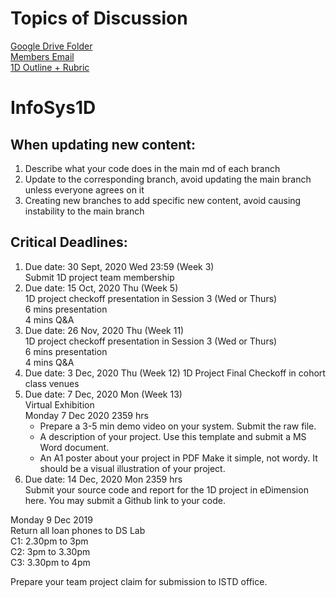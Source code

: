 # Topics of Discussion

<a href="https://drive.google.com/drive/folders/11AvPN6FO2Q9EOUyGcgd9SjoZMvlyFdA0?usp=sharing" title="Google Drive Folder">
Google Drive Folder </a>
<br>
<a href="https://docs.google.com/spreadsheets/d/1YDQ4P7yg9ofHbYfBEAOOOk6UE3_zdHUDkQdantI8KA0/edit" title="Members Email">
Members Email</a>
<br>
<a href="https://drive.google.com/drive/folders/11AvPN6FO2Q9EOUyGcgd9SjoZMvlyFdA0">1D Outline + Rubric</a>

# InfoSys1D

## When updating new content:
1. Describe what your code does in the main md of each branch
2. Update to the corresponding branch, avoid updating the main branch unless everyone agrees on it
3. Creating new branches to add specific new content, avoid causing instability to the main branch


## Critical Deadlines:
<ol>

<li>
    Due date: 30 Sept, 2020 Wed 23:59 (Week 3)
    <br>
    Submit 1D project team membership 
</li>

<li>
    Due date: 15 Oct, 2020 Thu (Week 5)
    <br>
    1D project checkoff presentation in Session 3 (Wed or Thurs) <br>
    6 mins presentation<br>
    4 mins Q&A 
</li>
<li>
    Due date: 26 Nov, 2020 Thu (Week 11)
    <br>
    1D project checkoff presentation in Session 3 (Wed or Thurs) <br>
    6 mins presentation<br>
    4 mins Q&A 
</li>
<li>
    Due date: 3 Dec, 2020 Thu (Week 12)
    1D Project Final Checkoff in cohort class venues 
</li>
<li>
Due date: 7 Dec, 2020 Mon (Week 13) <br>
Virtual Exhibition <br>
Monday 7 Dec 2020 2359 hrs
<ul>
    <li>Prepare a 3-5 min demo video on your system. Submit the raw file.</li>
    <li>A description of your project. Use this template and submit a MS Word document. </li>
    <li>An A1 poster about your project in PDF Make it simple, not wordy. It should be a visual illustration of your project. </li>
</ul>

<li>Due date: 14 Dec, 2020 Mon 2359 hrs <br>
Submit your source code and report for the 1D project in eDimension here. You may submit a Github link to your code. </li>
</ol>

Monday 9 Dec 2019<br>
Return all loan phones to DS Lab<br>
C1: 2.30pm to 3pm<br>
C2: 3pm to 3.30pm<br>
C3: 3.30pm to 4pm


Prepare your team project claim for submission to ISTD office.